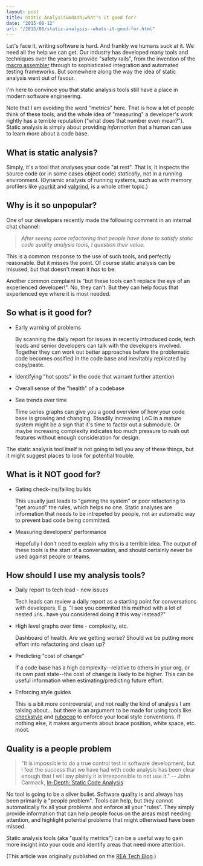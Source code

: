 ```yaml
---
layout: post
title: Static Analysis&mdash;what's it good for?
date: "2015-08-12"
url: "/2015/08/static-analysis--whats-it-good-for.html"
---
```


Let's face it, writing software is hard. And frankly we humans suck at
it. We need all the help we can get. Our industry has developed many
tools and techniques over the years to provide "safety rails", from
the invention of the [macro assembler][assembler] through to
sophisticated integration and automated testing frameworks. But
somewhere along the way the idea of static analysis went out of
favour.

[assembler]: http://en.wikipedia.org/wiki/Assembly_language

I'm here to convince you that static analysis tools still have a place in modern software engineering.

Note that I am avoiding the word "metrics" here. That is how a lot of
people think of these tools, and the whole idea of "measuring" a
developer's work rightly has a terrible reputation ("what does that
number even mean?"). Static analysis is simply about providing
*information* that a human can use to learn more about a code base.

## What is static analysis?

Simply, it's a tool that analyses your code "at rest". That is, it
inspects the source code (or in some cases object code) _statically_,
not in a running environment. (Dynamic analysis of running systems,
such as with memory profilers like [yourkit][] and [valgrind][], is a
whole other topic.)

[yourkit]: http://www.yourkit.com
[valgrind]: http://valgrind.org

## Why is it so unpopular?

One of our developers recently made the following comment in an
internal chat channel:

> _After seeing some refactoring that people have done to satisfy
> static code quality analysis tools, I question their value._

This is a common response to the use of such tools, and perfectly
reasonable. But it misses the point. Of course static analysis can be
misused, but that doesn't mean it _has_ to be.

Another common complaint is "but these tools can't replace the eye of
an experienced developer!". No, they can't. But they can help focus
that experienced eye where it is most needed.

## So what is it good for?

 * Early warning of problems

    By scanning the daily report for issues in recently introduced
    code, tech leads and senior developers can talk with the
    developers involved. Together they can work out better approaches
    before the problematic code becomes ossified in the code base and
    inevitably replicated by copy/paste.

 * Identifying "hot spots" in the code that warrant further attention

 * Overall sense of the "health" of a codebase

 * See trends over time

    Time series graphs can give you a good overview of how your code
    base is growing and changing. Steadily increasing LoC in a mature
    system might be a sign that it's time to factor out a submodule.
    Or maybe increasing complexity indicates too much pressure to rush
    out features without enough consideration for design.

The static analysis tool itself is not going to tell you any of these
things, but it might suggest places to look for potential trouble.


## What is it NOT good for?

 * Gating check-ins/failing builds

    This usually just leads to "gaming the system" or poor refactoring
    to "get around" the rules, which helps no one. Static analyses are
    information that needs to be intrepeted by people, not an
    automatic way to prevent bad code being committed.

 * Measuring developers' performance

    Hopefully I don't need to explain why this is a terrible idea. The
    output of these tools is the start of a conversation, and should
    certainly never be used against people or teams.

## How should I use my analysis tools?

 * Daily report to tech lead - new issues

    Tech leads can review a daily report as a starting point for
    conversations with developers. E.g. "I see you commited this
    method with a lot of nested `if`s.. have you considered doing it
    this way instead?"

 * High level graphs over time - complexity, etc.

    Dashboard of health. Are we getting worse? Should we be putting
    more effort into refactoring and clean up?

 * Predicting "cost of change"

    If a code base has a high complexity--relative to others in your
    org, or its own past state--the cost of change is likely to be
    higher. This can be useful information when estimating/predicting
    future effort.

 * Enforcing style guides

    This is a bit more controversial, and not really the kind of
    analysis I am talking about... but there is an argument to be made
    for using tools like [checkstyle][] and [rubocop][] to enforce your local
    style conventions. If nothing else, it makes arguments about brace
    position, white space, etc. moot.

[checkstyle]: http://checkstyle.sourceforge.net
[rubocop]: https://github.com/bbatsov/rubocop

## Quality is a people problem

> "It is impossible to do a true control test in software development,
> but I feel the success that we have had with code analysis has been
> clear enough that I will say plainly it is irresponsible to not use
> it." -- John Carmack, [In-Depth: Static Code Analysis][carmack]

[carmack]: http://www.gamasutra.com/view/news/128836/InDepth_Static_Code_Analysis.php

No tool is going to be a silver bullet. Software quality is and always has been primarily a "people problem". Tools can help, but they cannot automatically fix all your problems and enforce all your "rules". They simply provide information that can help people focus on the areas most needing attention, and highlight potential problems that might otherwised have been missed.

Static analysis tools (aka "quality metrics") can be a useful way to gain more insight into your code and identify areas that need more attention.

(This article was originally published on the [REA Tech Blog][].)

[REA Tech Blog]: http://techblog.realestate.com.au/static-analysis-whats-it-good-for/
